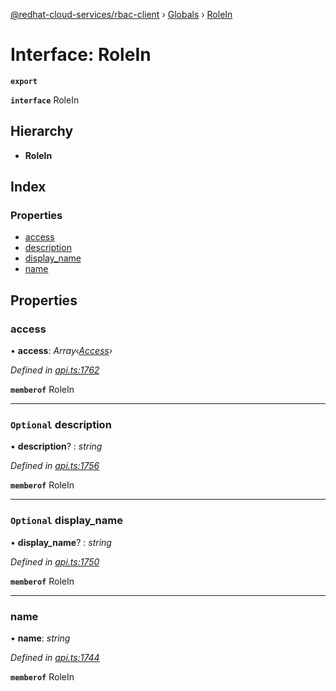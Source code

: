 [@redhat-cloud-services/rbac-client](../README.md) › [Globals](../globals.md) › [RoleIn](rolein.md)

# Interface: RoleIn

**`export`** 

**`interface`** RoleIn

## Hierarchy

* **RoleIn**

## Index

### Properties

* [access](rolein.md#access)
* [description](rolein.md#optional-description)
* [display_name](rolein.md#optional-display_name)
* [name](rolein.md#name)

## Properties

###  access

• **access**: *Array‹[Access](access.md)›*

*Defined in [api.ts:1762](https://github.com/RedHatInsights/javascript-clients/blob/master/packages/rbac/api.ts#L1762)*

**`memberof`** RoleIn

___

### `Optional` description

• **description**? : *string*

*Defined in [api.ts:1756](https://github.com/RedHatInsights/javascript-clients/blob/master/packages/rbac/api.ts#L1756)*

**`memberof`** RoleIn

___

### `Optional` display_name

• **display_name**? : *string*

*Defined in [api.ts:1750](https://github.com/RedHatInsights/javascript-clients/blob/master/packages/rbac/api.ts#L1750)*

**`memberof`** RoleIn

___

###  name

• **name**: *string*

*Defined in [api.ts:1744](https://github.com/RedHatInsights/javascript-clients/blob/master/packages/rbac/api.ts#L1744)*

**`memberof`** RoleIn
